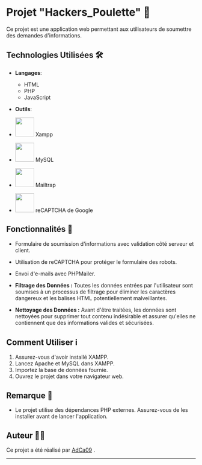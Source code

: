 # Projet "Hackers_Poulette" 📝

Ce projet est une application web permettant aux utilisateurs de soumettre des demandes d'informations.

## Technologies Utilisées 🛠️

- **Langages**:
  - HTML
  - PHP
  - JavaScript

- **Outils**:
- <img src="https://encrypted-tbn0.gstatic.com/images?q=tbn:ANd9GcQ5-joMYlv7qBgVLINKfNho7j-rbwuFtj2gPQ&s" width="50" height="50"> Xampp
- <img src="https://img.icons8.com/color/48/000000/mysql.png" width="50" height="50"> MySQL
- <img src="https://pbs.twimg.com/profile_images/1385265180859420676/lcSsp8C8_400x400.jpg" width="50" height="50"> Mailtrap
- <img src="https://img.icons8.com/color/48/000000/google-logo.png" width="50" height="50"> reCAPTCHA de Google


## Fonctionnalités 🚀

- Formulaire de soumission d'informations avec validation côté serveur et client.
- Utilisation de reCAPTCHA pour protéger le formulaire des robots.
- Envoi d'e-mails avec PHPMailer.
- **Filtrage des Données :** Toutes les données entrées par l'utilisateur sont soumises à un processus de filtrage pour éliminer les caractères dangereux et les balises HTML potentiellement malveillantes.
  
- **Nettoyage des Données :** Avant d'être traitées, les données sont nettoyées pour supprimer tout contenu indésirable et assurer qu'elles ne contiennent que des informations valides et sécurisées.


## Comment Utiliser ℹ️

1. Assurez-vous d'avoir installé XAMPP.
2. Lancez Apache et MySQL dans XAMPP.
3. Importez la base de données fournie.
4. Ouvrez le projet dans votre navigateur web.

## Remarque 📌

- Le projet utilise des dépendances PHP externes. Assurez-vous de les installer avant de lancer l'application.

## Auteur 🕵🏼

Ce projet a été réalisé par [AdCa09](https://github.com/AdCa09)
.

---


